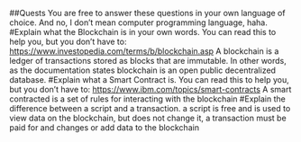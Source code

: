 ##Quests
You are free to answer these questions in your own language of choice. And no, I don’t mean computer programming language, haha.
#Explain what the Blockchain is in your own words. You can read this to help you, but you don’t have to: https://www.investopedia.com/terms/b/blockchain.asp
A blockchain is a ledger of transactions stored as blocks that are immutable. In other words, as the documentation states blockchain is an open public decentralized database.
#Explain what a Smart Contract is. You can read this to help you, but you don’t have to: https://www.ibm.com/topics/smart-contracts
A smart contracted is a set of rules for interacting with the blockchain
#Explain the difference between a script and a transaction.
a script is free and is used to view data on the blockchain, but does not change it, a transaction must be paid for and changes or add data to the blockchain

